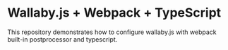 # Wallaby.js + Webpack + TypeScript
This repository demonstrates how to configure wallaby.js with webpack built-in postprocessor and typescript.
